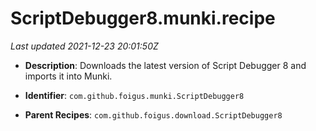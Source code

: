 # ScriptDebugger8.munki.recipe

_Last updated 2021-12-23 20:01:50Z_

- **Description**: Downloads the latest version of Script Debugger 8 and imports it into Munki.

- **Identifier**: `com.github.foigus.munki.ScriptDebugger8`

- **Parent Recipes**: `com.github.foigus.download.ScriptDebugger8`

